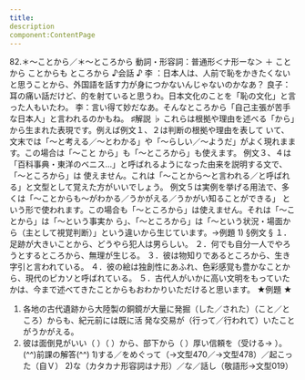 ```yaml
---
title:
description
component:ContentPage
---
```



82.＊～ことから／＊～ところから
動詞・形容詞：普通形＜ナ形ーな＞ ＋ ことから
ことからも
ところから
♪会話 ♪
李 ：日本人は、人前で恥をかきたくないと思うことから、外国語を話す力が身につかないんじゃないのかなあ？ 良子：耳の痛い話だけど、的を射ていると思うわ。日本文化のことを「恥の文化」と言った人もいたわ。
李：言い得て妙だなあ。そんなところから「自己主張が苦手な日本人」と言われるのかもね。
♯解説 ♭
これらは根拠や理由を述べる「から」から生まれた表現です。例えば例文１、２は判断の根拠や理由を表して いて、文末では「～と考える／～とわかる」や「～らしい／～ようだ」がよく現れまます。この場合は「～こと から」も「～ところから」も使えます。
例文３、４は「百科事典・東洋のベニス…」と呼ばれるようになった由来を説明する文で、「～ところから」は 使えません。これは「～ことから～と言われる／と呼ばれる」と文型として覚えた方がいいでしょう。
例文５は実例を挙げる用法で、多くは「～ことからも～がわかる／うかがえる／うかがい知ることができる」 という形で使われます。この場合も「～ところから」は使えません。それは「～ことから」は「～という事実か ら」、「～ところから」は「～という状況・場面から（主として視覚判断）」という違いから生じています。→例題
1)
§例文 §
１．足跡が大きいことから、どうやら犯人は男らしい。
２．何でも自分一人でやろうとするところから、無理が生じる。
３．彼は物知りであるところから、生き字引と言われている。
４．彼の絵は独創性にあふれ、色彩感覚も豊かなことから、現代のピカソと呼ばれている。
５．古代人がいかに高い文明をもっていたかは、今まで述べてきたことからもおわかりいただけると思います。
★例題 ★
1) 各地の古代遺跡から大陸製の銅鏡が大量に発掘（した／された）（こと／ところ）からも、紀元前には既に活
発な交易が（行って／行われて）いたことがうかがえる。  
2) 彼は面倒見がいい（ ）（ ）から、部下から（ ）厚い信頼を（受ける→ ）。
(^^)前課の解答(^^)
1)する／をめぐって（→文型470／→文型478）／起こった（自Ｖ）
2)な（カタカナ形容詞はナ形）／な／話し（敬語形→文型019）
